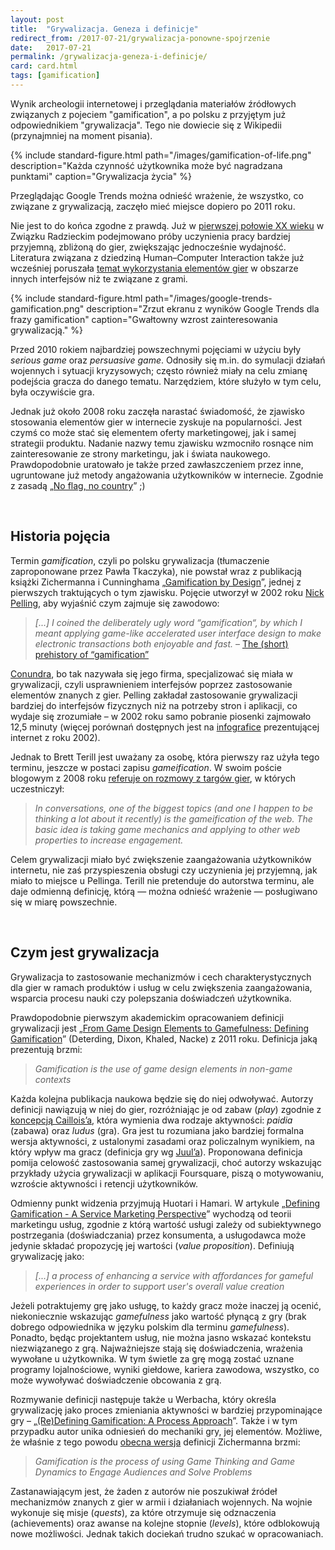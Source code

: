 ```yaml
---
layout: post
title:  "Grywalizacja. Geneza i definicje"
redirect_from: /2017-07-21/grywalizacja-ponowne-spojrzenie
date:   2017-07-21
permalink: /grywalizacja-geneza-i-definicje/
card: card.html
tags: [gamification]
---
```


Wynik archeologii internetowej i przeglądania materiałów źródłowych związanych z pojeciem "gamification", a po polsku z przyjętym już odpowiednikiem "grywalizacja". Tego nie dowiecie się z Wikipedii (przynajmniej na moment pisania).

{% include standard-figure.html path="/images/gamification-of-life.png" description="Każda czynność użytkownika może być nagradzana punktami" caption="Grywalizacja życia" %}

Przeglądając Google Trends można odnieść wrażenie, że wszystko, co związane z grywalizacją, zaczęło mieć miejsce dopiero po 2011 roku.

Nie jest to do końca zgodne z prawdą. Już w [pierwszej połowie XX wieku](https://papers.ssrn.com/sol3/papers.cfm?abstract_id=2115483) w Związku Radzieckim podejmowano próby uczynienia pracy bardziej przyjemną, zbliżoną do gier, zwiększając jednocześnie wydajność. Literatura związana z dziedziną Human–Computer Interaction także już wcześniej poruszała [temat wykorzystania elementów gier](http://www.cs.ru.ac.za/courses/honours/HCI/readings/.%5Cdyck.pdf) w obszarze innych interfejsów niż te związane z grami.

{% include standard-figure.html path="/images/google-trends-gamification.png" description="Zrzut ekranu z wyników Google Trends dla frazy gamification" caption="Gwałtowny wzrost zainteresowania grywalizacją." %}

Przed 2010 rokiem najbardziej powszechnymi pojęciami w użyciu były _serious game_ oraz _persuasive game_. Odnosiły się m.in. do symulacji działań wojennych i sytuacji kryzysowych; często również miały na celu zmianę podejścia gracza do danego tematu. Narzędziem, które służyło w tym celu, była oczywiście gra.

Jednak już około 2008 roku zaczęła narastać świadomość, że zjawisko stosowania elementów gier w internecie zyskuje na popularności. Jest czymś co może stać się elementem oferty marketingowej, jak i samej strategii produktu. Nadanie nazwy temu zjawisku wzmocniło rosnące nim zainteresowanie ze strony marketingu, jak i świata naukowego. Prawdopodobnie uratowało je także przed zawłaszczeniem przez inne, ugruntowane już metody angażowania użytkowników w internecie. Zgodnie z zasadą „[No flag, no country](https://www.youtube.com/watch?v=_9W1zTEuKLY)” ;)

&nbsp;


## Historia pojęcia

Termin _gamification_, czyli po polsku grywalizacja (tłumaczenie zaproponowane przez Pawła Tkaczyka), nie powstał wraz z publikacją książki Zichermanna i Cunninghama „[Gamification by Design](https://www.amazon.com/Gamification-Design-Implementing-Mechanics-Mobile/dp/1449397670/ref=sr_1_1?ie=UTF8&qid=1499871820&sr=8-1&keywords=Gamification+by+Design)”, jednej z pierwszych traktujących o tym zjawisku. Pojęcie utworzył w 2002 roku [Nick Pelling](http://www.nickpelling.com/), aby wyjaśnić czym zajmuje się zawodowo:

> <cite>[...] I coined the deliberately ugly word “gamification“, by which I meant applying game-like accelerated user interface design to make electronic transactions both enjoyable and fast.</cite> – [The (short) prehistory of “gamification”](https://nanodome.wordpress.com/2011/08/09/the-short-prehistory-of-gamification/)

[Conundra](http://nanodome.com/conundra.co.uk/), bo tak nazywała się jego firma, specjalizować się miała w grywalizacji, czyli usprawnieniem interfejsów poprzez zastosowanie elementów znanych z gier. Pelling zakładał zastosowanie grywalizacji bardziej do interfejsów fizycznych niż na potrzeby stron i aplikacji, co wydaje się zrozumiałe – w 2002 roku samo pobranie piosenki zajmowało 12,5 minuty (więcej porównań dostępnych jest na [infografice](https://venturebeat.com/2012/08/14/the-internet-2002-2012-infographic/) prezentującej internet z roku 2002).

Jednak to Brett Terill jest uważany za osobę, która pierwszy raz użyła tego terminu, jeszcze w postaci zapisu _gameification_. W swoim poście blogowym z 2008 roku [referuje on rozmowy z targów gier](http://www.bretterrill.com/2008/06/my-coverage-of-lobby-of-social-gaming.html), w których uczestniczył:

> <cite>In conversations, one of the biggest topics (and one I happen to be thinking a lot about it recently) is the gameification of the web. The basic idea is taking game mechanics and applying to other web properties to increase engagement.</cite>

Celem grywalizacji miało być zwiększenie zaangażowania użytkowników internetu, nie zaś przyspieszenia obsługi czy uczynienia jej przyjemną, jak miało to miejsce u Pellinga. Terill nie pretenduje do autorstwa terminu, ale daje odmienną definicję, którą — można odnieść wrażenie — posługiwano się w miarę powszechnie. 

&nbsp;

## Czym jest grywalizacja

Grywalizacja to zastosowanie mechanizmów i cech charakterystycznych dla gier w ramach produktów i usług w celu zwiększenia zaangażowania, wsparcia procesu nauki czy polepszania doświadczeń użytkownika.

Prawdopodobnie pierwszym akademickim opracowaniem definicji grywalizacji jest „[From Game Design Elements to Gamefulness: Defining Gamification](https://www.researchgate.net/publication/230854710_From_Game_Design_Elements_to_Gamefulness_Defining_Gamification)” (Deterding, Dixon, Khaled, Nacke) z 2011 roku. Definicja jaką prezentują brzmi:

> <cite>Gamification is the use of game design elements in non-game contexts</cite>

Każda kolejna publikacja naukowa będzie się do niej odwoływać. Autorzy definicji nawiązują w niej do gier, rozróżniając je od zabaw (_play_) zgodnie z [koncepcją Caillois’a](https://www.amazon.com/Man-Play-Games-Roger-Caillois/dp/025207033X), która wymienia dwa rodzaje aktywności: _paidia_ (zabawa) oraz _ludus_ (gra). Gra jest tu rozumiana jako bardziej formalna wersja aktywności, z ustalonymi zasadami oraz policzalnym wynikiem, na który wpływ ma gracz (definicja gry wg [Juul’a](https://www.researchgate.net/publication/42364171_Half-Real_Video_Games_between_Real_Rules_and_Fictional_Worlds_J_Juul)). Proponowana definicja pomija celowość zastosowania samej grywalizacji, choć autorzy wskazując przykłady użycia grywalizacji w aplikacji Foursquare, piszą o motywowaniu, wzroście aktywności i retencji użytkowników.

Odmienny punkt widzenia przyjmują Huotari i Hamari. W artykule „[Defining Gamification - A Service Marketing Perspective](https://www.researchgate.net/publication/259841647_Defining_Gamification_-_A_Service_Marketing_Perspective)” wychodzą od teorii marketingu usług, zgodnie z którą wartość usługi zależy od subiektywnego postrzegania (doświadczania) przez konsumenta, a usługodawca może jedynie składać propozycję jej wartości (_value proposition_). Definiują grywalizację jako:

> <cite>[...]  a process of enhancing a service with affordances for gameful experiences in order to support user's overall value creation</cite>

Jeżeli potraktujemy grę jako usługę, to każdy gracz może inaczej ją ocenić, niekoniecznie wskazując _gamefulness_ jako wartość płynącą z gry (brak dobrego odpowiednika w języku polskim dla terminu _gamefulness_). Ponadto, będąc projektantem usług, nie można jasno wskazać kontekstu niezwiązanego z grą. Najważniejsze stają się doświadczenia, wrażenia wywołane u użytkownika. W tym świetle za grę mogą zostać uznane programy lojalnościowe, wyniki giełdowe, kariera zawodowa, wszystko, co może wywoływać doświadczenie obcowania z grą.

Rozmywanie definicji następuje także u Werbacha, który określa grywalizację jako proces zmieniania aktywności w bardziej przypominające gry – „[(Re)Defining Gamification: A Process Approach](https://link.springer.com/chapter/10.1007/978-3-319-07127-5_23)”. Także i w tym przypadku autor unika odniesień do mechaniki gry, jej elementów. Możliwe, że właśnie z tego powodu [obecna wersja](http://www.gamification.co/about-gabe-zichermann/) definicji Zichermanna brzmi:


> <cite>Gamification is the process of using Game Thinking and Game Dynamics to Engage Audiences and Solve Problems</cite>

Zastanawiającym jest, że żaden z autorów nie poszukiwał źródeł mechanizmów znanych z gier w armii i działaniach wojennych. Na wojnie wykonuje się misje (_quests_), za które otrzymuje się odznaczenia (achievements) oraz awanse na kolejne stopnie (_levels_), które odblokowują nowe możliwości. Jednak takich dociekań trudno szukać w opracowaniach.